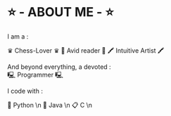 # ⭐ - ABOUT ME - ⭐

I am a : 

♛ Chess-Lover ♛ 
📰 Avid reader 📰 
🖍️ Intuitive Artist 🖍️

And beyond everything, a devoted :  
🖳 Programmer 🖳 

I code with : 

🐍 Python \n
🧱 Java \n
📋 C \n
